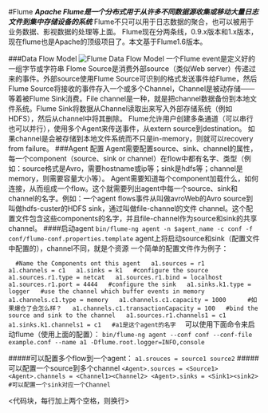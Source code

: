 #Flume
***Apache Flume是一个分布式用于从许多不同数据源收集或移动大量日志文件到集中存储设备的系统***
Flume不只可以用于日志数据的聚合，也可以被用于业务数据、影视数据的处理等上面。
Flume现在分两条线，0.9.x版本和1.x版本，现在flume也是Apache的顶级项目了。本文基于Flume1.6版本。

###Data Flow Model
![Flume Data Flow Model](http://flume.apache.org/_images/UserGuide_image00.png)
一个Flume event是定义好的一组字节或字符串
Flome Source是消费外部source（类似Web server）传递过来的事件。外部source使用Flume Source可识别的格式发送事件给Flume，然后Flume Source将接收的事件存入一个或多个Channel，Channel是被动存储——等着被Flume Sink消费。File channel是一种，就是把channel数据备份到本地文件系统。Flume Sink将数据从Channel读取出来写入外部存储系统（例如HDFS），然后从channel中将其删除。
Flume允许用户创建多条通道（可以串行也可以并行），使用多个Agent来传送事件，从extern source到destination。
如果channel是会被存储到本地文件系统而不只是in-memory，则就可以recovery from failure。
###Agent 配置
Agent需要配置source、sink、channel的属性，每一个component（source、sink or channel）在flow中都有名字、类型（例如：source格式是Avro，需要hostname或ip等；sink是hdfs等；channel是memory，则需要容量大小等）。
Agent需要知道每个component加载什么，如何连接，从而组成一个flow。这个就需要列出agent中每一个source、sink和channel的名字。例如：一个agent flows事件从叫做avroWeb的Avro source到叫做hdfs-custer的HDFS sink，通过叫做file-channel的文件 channel。这个配置文件包含这些components的名字，并且file-channel作为source和sink的共享channel。
####启动agent
`bin/flume-ng agent -n $agent_name -c conf -f conf/flume-conf.properties.template`
agent上将启动source和sink（配置文件中配置的），channel不同，就是个资源
一个简单的配置文件作为例子：

`  
    #Name the Components ont this agent  
a1.sources = r1    
a1.channels = c1  
a1.sinks = k1  
 #configure the source  
 a1.sources.r1.type = netcat  
 a1.sources.r1.bind = localhost  
 a1.sources.r1.port = 4444  
 #configure the sink  
 a1.sinks.k1.type = logger  
  #use the channel which buffer events in memory  
  a1.channels.c1.type = memory  
  a1.channels.c1.capacity = 1000      #如果爆仓了会怎么样？  
  a1.channels.c1.transactionCapacity = 100  
   #bind the source and sink to the channel  
   a1.sources.r1.channels1 = c1  
   a1.sinks.k1.channels1 = c1  
   #a1是这个agent的名字  
`
可以使用下面命令来启动flume（使用上面的配置）：
`bin/flume-ng agent --conf conf --conf-file example.conf --name a1 -Dflume.root.logger=INFO,console`

#####可以配置多个flow到一个agent：
`a1.srouces = source1 source2`
#####可以配置一个source到多个channel
`<Agent>.sources = <Source1>
<Agent>.channels = <Channel1><Channel2>
<Agent>.sinks = <Sink1><sink2> #可以配置一个sink对应一个Channel
`


<代码块，每行加上两个空格，则换行>
